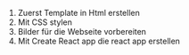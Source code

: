 1. Zuerst Template in Html erstellen
2. Mit CSS stylen
3. Bilder für die Webseite vorbereiten
4. Mit Create React app die react app erstellen
